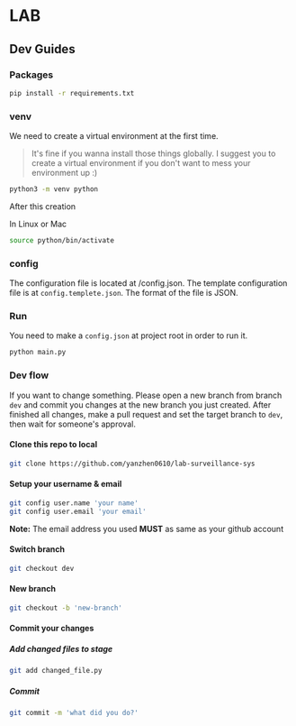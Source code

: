 # LAB

## Dev Guides

### Packages

```bash
pip install -r requirements.txt
```

### venv

We need to create a virtual environment at the first time.

> It's fine if you wanna install those things globally.
> I suggest you to create a virtual environment if you don't want to mess your environment up :)

```bash
python3 -m venv python
```

After this creation

In Linux or Mac

```bash
source python/bin/activate
```

### config

The configuration file is located at /config.json. The template configuration file is at `config.templete.json`. The format of the file is JSON.

### Run

You need to make a `config.json` at project root in order to run it.

```bash
python main.py
```

### Dev flow

If you want to change something. Please open a new branch from branch `dev` and commit you changes at the new branch you just created. After finished all changes, make a pull request and set the target branch to `dev`, then wait for someone's approval.

#### Clone this repo to local

```bash
git clone https://github.com/yanzhen0610/lab-surveillance-sys
```

#### Setup your username & email

```bash
git config user.name 'your name'
git config user.email 'your email'
```

**Note:** The email address you used **MUST** as same as your github account

#### Switch branch

```bash
git checkout dev
```

#### New branch

```bash
git checkout -b 'new-branch'
```

#### Commit your changes

##### Add changed files to stage

```bash
git add changed_file.py
```

##### Commit

```bash
git commit -m 'what did you do?'
```

